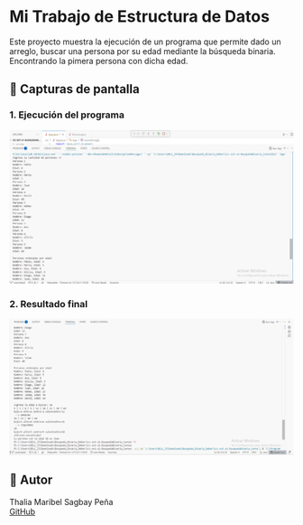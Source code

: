 # Mi Trabajo de Estructura de Datos

Este proyecto muestra la ejecución de un programa que permite dado un arreglo, buscar una persona por su edad mediante la búsqueda binaria.
Encontrando la pimera persona con dicha edad.

## 📸 Capturas de pantalla

### 1. Ejecución del programa

![Captura 1](capturas/ejecucion1.png)

### 2. Resultado final

![Captura 2](capturas/ejecucion.png)

## 👤 Autor

Thalia Maribel Sagbay Peña  
[GitHub](https://github.com/thalisg12/icc-est-u1-MetodoBusquedaBinaria.git)

